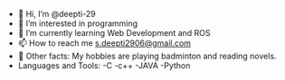 - 👋 Hi, I’m @deepti-29
- 👀 I’m interested in programming
- 🌱 I’m currently learning Web Development and ROS
- 📫 How to reach me s.deepti2906@gmail.com
- 🥅 Other facts: My hobbies are playing badminton and reading novels.
- Languages and Tools:
  -C
  -c++
  -JAVA 
  -Python
<!---
deepti-29/deepti-29 is a ✨ special ✨ repository because its `README.md` (this file) appears on your GitHub profile.
You can click the Preview link to take a look at your changes.
--->
